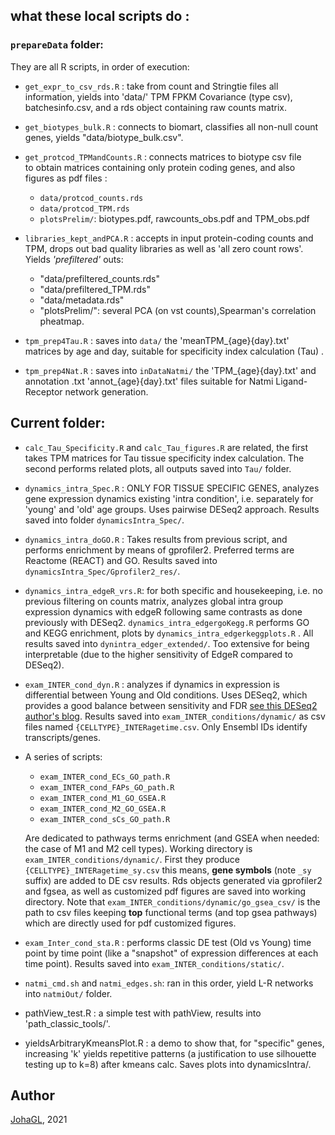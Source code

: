 ## what these local scripts do :
###  `prepareData` folder:

They are all R scripts, in order of execution:

- `get_expr_to_csv_rds.R` : take from count and Stringtie files all information,
yields into 'data/' TPM FPKM Covariance (type csv), batchesinfo.csv, 
and a rds object containing raw counts matrix.

- `get_biotypes_bulk.R` : connects to biomart, classifies all non-null count genes, 
yields "data/biotype_bulk.csv".

- `get_protcod_TPMandCounts.R` : connects matrices to biotype csv file  
to obtain matrices containing only protein coding genes, and also figures as 
pdf files : 
	* `data/protcod_counts.rds`
	* `data/protcod_TPM.rds`
	* `plotsPrelim/`: biotypes.pdf, rawcounts\_obs.pdf and TPM\_obs.pdf


- `libraries_kept_andPCA.R` : accepts in input protein-coding counts and TPM,
 drops out bad quality libraries as well as 'all zero count rows'. 
 Yields *'prefiltered'* outs:
	* "data/prefiltered_counts.rds"
	* "data/prefiltered_TPM.rds"
	* "data/metadata.rds"
	* "plotsPrelim/": several PCA (on vst counts),Spearman's correlation pheatmap.
	
	
- `tpm_prep4Tau.R` : saves into `data/` the 'meanTPM_{age}{day}.txt' matrices by age 
and day, suitable for specificity index calculation (Tau) .

- `tpm_prep4Nat.R` : saves into `inDataNatmi/` the 'TPM_{age}{day}.txt' and annotation
.txt 'annot_{age}{day}.txt' files suitable for Natmi Ligand-Receptor network generation.

##  Current folder:

- `calc_Tau_Specificity.R` and `calc_Tau_figures.R` are related, the first takes 
TPM matrices for Tau tissue specificity index calculation. The second performs 
related plots, all outputs saved into `Tau/` folder.

- `dynamics_intra_Spec.R` : 
ONLY FOR TISSUE SPECIFIC GENES, analyzes gene expression dynamics  existing 'intra condition', i.e. separately
for 'young' and 'old' age groups. Uses pairwise DESeq2 approach. Results saved into folder `dynamicsIntra_Spec/`.

- `dynamics_intra_doGO.R` :  Takes results from previous script, and performs enrichment
by means of gprofiler2. Preferred terms are Reactome (REACT) and GO. Results saved into
`dynamicsIntra_Spec/Gprofiler2_res/`.

- `dynamics_intra_edgeR_vrs.R`:  for both specific and housekeeping, i.e.  no previous filtering on counts matrix, analyzes global intra group expression dynamics with edgeR following same contrasts as done previously with DESeq2. `dynamics_intra_edgergoKegg.R` performs GO and KEGG enrichment, plots by `dynamics_intra_edgerkeggplots.R` . 
All results saved into `dynintra_edger_extended/`. Too extensive for being interpretable (due to the higher sensitivity of EdgeR compared to DESeq2). 

- `exam_INTER_cond_dyn.R` : analyzes if dynamics in expression is differential between Young and Old conditions. Uses DESeq2, which provides a good balance between sensitivity and FDR [see this  DESeq2 author's blog](https://mikelove.wordpress.com/2016/09/28/deseq2-or-edger/). 
Results saved into `exam_INTER_conditions/dynamic/` as csv files named `{CELLTYPE}_INTERagetime.csv`. Only Ensembl IDs identify transcripts/genes.

- A series of scripts:	
	+ `exam_INTER_cond_ECs_GO_path.R` 
	+ `exam_INTER_cond_FAPs_GO_path.R`
	+ `exam_INTER_cond_M1_GO_GSEA.R`
	+ `exam_INTER_cond_M2_GO_GSEA.R`
	+ `exam_INTER_cond_sCs_GO_path.R`
	
	 Are dedicated to pathways terms enrichment (and GSEA when needed: the case of M1 and M2 cell types). Working directory is `exam_INTER_conditions/dynamic/`. First they produce `{CELLTYPE}_INTERagetime_sy.csv` this means, **gene symbols** (note `_sy` suffix) are added to DE csv results. Rds objects generated via gprofiler2 and fgsea, as well as customized pdf figures are saved into working directory. Note that `exam_INTER_conditions/dynamic/go_gsea_csv/` is the path to csv files keeping **top** functional terms (and top gsea pathways) which are directly used for pdf customized figures. 

 - `exam_Inter_cond_sta.R` : performs classic DE test (Old vs Young) time point by time point (like a "snapshot" of  expression differences at each time point). Results saved into `exam_INTER_conditions/static/`. 


- `natmi_cmd.sh` and `natmi_edges.sh`: ran in this order, yield  L-R networks into
`natmiOut/` folder.

- pathView\_test.R : a simple test with pathView, results into 'path\_classic\_tools/'.

- yieldsArbitraryKmeansPlot.R : a demo to show that, for "specific" genes,
increasing 'k' yields repetitive patterns (a justification to use 
silhouette testing up to k=8) after kmeans calc. Saves plots into dynamicsIntra/.

## Author
[JohaGL](https://github.com/johaGL), 2021

